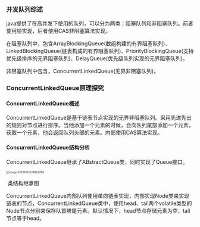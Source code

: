 ### 并发队列综述

java提供了在高并发下使用的队列，可以分为两类：阻塞队列和非阻塞队列。前者使用锁实现，后者使用CAS非阻塞算法实现。

在阻塞队列中，包含ArrayBlockingQueue(数组构建的有界阻塞队列)、LinkedBlockingQueue(链表构成的有界阻塞队列)、PriorityBlockingQueue(支持优先级排序的无界阻塞队列)、DelayQueue(优先级队列实现的无界阻塞队列)。

非阻塞队列中包含，ConcurrentLinkedQueue(无界非阻塞队列)。

### ConcurrentLinkedQueue原理探究

#### ConcurrentLinkedQueue概述

ConcurrentLinkedQueue是基于链表节点实现的无界非阻塞队列。采用先进先出的规则对节点进行排序。当他添加一个元素的时候，会向队列尾部添加一个元素，获取一个元素，他会返回队列头部的元素。内部使用CAS算法实现。

#### ConcurrentLinkedQueue结构分析

ConcurrentLinkedQueue继承了ABstractQueue类，同时实现了Queue接口。

<img src="https://i.loli.net/2021/01/03/UzXZ7PGnQ4S1kvp.png" alt="image-20210103224920788" style="zoom:50%;" />

​                                类结构继承图

ConcurrentLinkedQueue内部队列使用单向链表实现，内部实现Node类来实现链表的节点，ConcurrentLinkedQueue类中，使用head、tail两个volatile类型的Node节点分别来保存队首堆尾元素。默认情况下，head节点存储元素为空，tail节点等于head。

